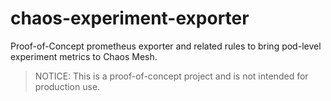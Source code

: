 # chaos-experiment-exporter

Proof-of-Concept prometheus exporter and related rules to bring pod-level experiment metrics to Chaos Mesh.

> NOTICE: This is a proof-of-concept project and is not intended for production use.
